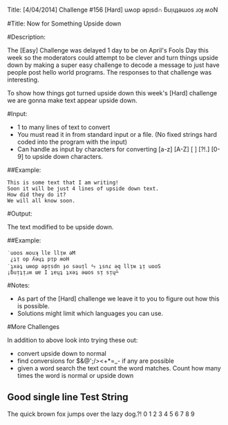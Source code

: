 Title: [4/04/2014] Challenge #156 [Hard] uʍop ǝpᴉsd∩ ƃuᴉɥʇǝɯos ɹoɟ ʍoN

#Title: Now for Something Upside down

#Description: 

The [Easy] Challenge was delayed 1 day to be on April's Fools Day this week so the moderators could attempt to be clever and turn things upside down by making a super easy challenge to decode a message to just have people post hello world programs. The responses to that challenge was interesting.


To show how things got turned upside down this week's [Hard] challenge we are gonna make text appear upside down.


#Input:

* 1 to many lines of text to convert
* You must read it in from standard input or a file. (No fixed strings hard coded into the program with the input)
* Can handle as input by characters for converting [a-z] [A-Z] [ ] [?!.] [0-9] to upside down characters.


##Example:

    This is some text that I am writing!
    Soon it will be just 4 lines of upside down text.
    How did they do it? 
    We will all know soon.


#Output:

The text modified to be upside down.

##Example:


    ˙uoos ʍouʞ llɐ llᴉʍ ǝM
     ¿ʇᴉ op ʎǝɥʇ pᴉp ʍoH
    ˙ʇxǝʇ uʍop ǝpᴉsdn ɟo sǝuᴉl ㄣ ʇsnɾ ǝq llᴉʍ ʇᴉ uooS
    ¡ƃuᴉʇᴉɹʍ ɯɐ I ʇɐɥʇ ʇxǝʇ ǝɯos sᴉ sᴉɥ┴

#Notes:


* As part of the [Hard] challenge we leave it to you to figure out how this is possible.
* Solutions might limit which languages you can use.

#More Challenges

In addition to above look into trying these out:

* convert upside down to normal
* find conversions for $&@';/\><+*=_- if any are possible
* given a word search the text count the word matches. Count how many times the word is normal or upside down


## Good single line Test String

The quick brown fox jumps over the lazy dog.?! 0 1 2 3 4 5 6 7 8 9 